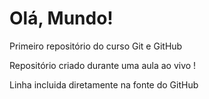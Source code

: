 # Olá,  Mundo!
 Primeiro repositório do curso Git e GitHub

 Repositório criado durante uma aula ao vivo !
 
 Linha incluida diretamente na fonte do GitHub
 
